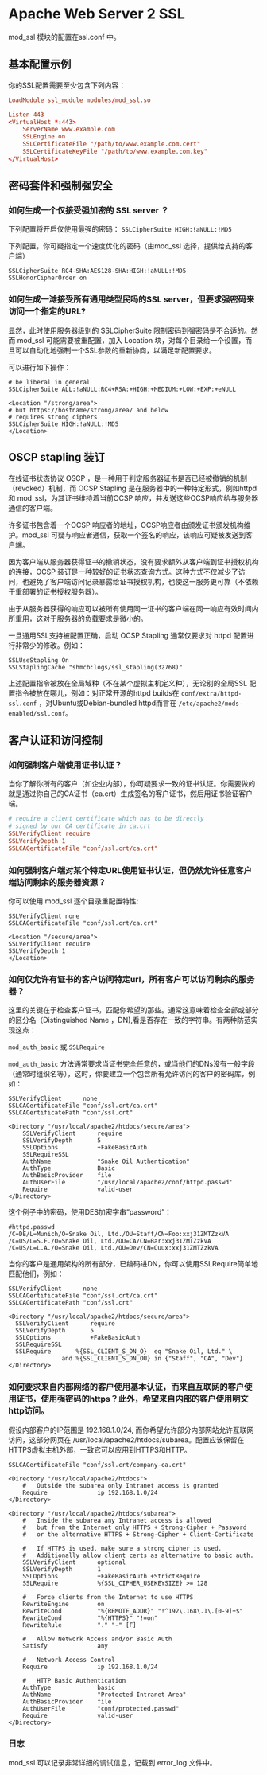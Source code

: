 # Apache Web Server 2 SSL




mod_ssl 模块的配置在ssl.conf 中。


## 基本配置示例

你的SSL配置需要至少包含下列内容：

```conf
LoadModule ssl_module modules/mod_ssl.so

Listen 443
<VirtualHost *:443>
    ServerName www.example.com
    SSLEngine on
    SSLCertificateFile "/path/to/www.example.com.cert"
    SSLCertificateKeyFile "/path/to/www.example.com.key"
</VirtualHost>
```

## 密码套件和强制强安全

### 如何生成一个仅接受强加密的 SSL server ？

下列配置将开启仅使用最强的密码：
```SSLCipherSuite HIGH:!aNULL:!MD5```

下列配置，你可疑指定一个速度优化的密码（由mod_ssl 选择，提供给支持的客户端）

```
SSLCipherSuite RC4-SHA:AES128-SHA:HIGH:!aNULL:!MD5
SSLHonorCipherOrder on
```

### 如何生成一滩接受所有通用类型民吗的SSL server，但要求强密码来访问一个指定的URL?

显然，此时使用服务器级别的 SSLCipherSuite 限制密码到强密码是不合适的。然而 mod_ssl 可能需要被重配置，加入 Location 块，对每个目录给一个设置，而且可以自动化地强制一个SSL参数的重新协商，以满足新配置要求。

可以进行如下操作：
```
# be liberal in general
SSLCipherSuite ALL:!aNULL:RC4+RSA:+HIGH:+MEDIUM:+LOW:+EXP:+eNULL

<Location "/strong/area">
# but https://hostname/strong/area/ and below
# requires strong ciphers
SSLCipherSuite HIGH:!aNULL:!MD5
</Location>
```

## OSCP stapling 装订

在线证书状态协议 OSCP ，是一种用于判定服务器证书是否已经被撤销的机制（revoked）机制，而 OCSP Stapling 是在服务器中的一种特定形式，例如httpd 和 mod_ssl，为其证书维持着当前OCSP 响应，并发送这些OCSP响应给与服务器通信的客户端。

许多证书包含着一个OCSP 响应者的地址，OCSP响应者由颁发证书颁发机构维护。mod_ssl 可疑与响应者通信，获取一个签名的响应，该响应可疑被发送到客户端。

因为客户端从服务器获得证书的撤销状态，没有要求额外从客户端到证书授权机构的连接，OCSP 装订是一种较好的证书状态查询方式。这种方式不仅减少了访问，也避免了客户端访问记录暴露给证书授权机构，也使这一服务更可靠（不依赖于重部署的证书授权服务器）。

由于从服务器获得的响应可以被所有使用同一证书的客户端在同一响应有效时间内所重用，这对于服务器的负载要求是微小的。

一旦通用SSL支持被配置正确，启动 OCSP Stapling 通常仅要求对 httpd 配置进行非常少的修改。例如：

```
SSLUseStapling On
SSLStaplingCache "shmcb:logs/ssl_stapling(32768)"
```

上述配置指令被放在全局域种（不在某个虚拟主机定义种），无论别的全局SSL 配置指令被放在哪儿，例如：对正常开源的httpd builds在 ```conf/extra/httpd-ssl.conf``` ，对Ubuntu或Debian-bundled httpd而言在 ```/etc/apache2/mods-enabled/ssl.conf```。

## 客户认证和访问控制

### 如何强制客户端使用证书认证？

当你了解你所有的客户（如企业内部），你可疑要求一致的证书认证。你需要做的就是通过你自己的CA证书（ca.crt）生成签名的客户证书，然后用证书验证客户端。

```conf
# require a client certificate which has to be directly
# signed by our CA certificate in ca.crt
SSLVerifyClient require
SSLVerifyDepth 1
SSLCACertificateFile "conf/ssl.crt/ca.crt"
```

### 如何强制客户端对某个特定URL使用证书认证，但仍然允许任意客户端访问剩余的服务器资源？

你可以使用 mod_ssl 逐个目录重配置特性:

```
SSLVerifyClient none
SSLCACertificateFile "conf/ssl.crt/ca.crt"

<Location "/secure/area">
SSLVerifyClient require
SSLVerifyDepth 1
</Location>
```

### 如何仅允许有证书的客户访问特定url，所有客户可以访问剩余的服务器？

这里的关键在于检查客户证书，匹配你希望的那些。通常这意味着检查全部或部分的区分名（Distinguished Name ，DN),看是否存在一致的字符串。有两种防范实现这点：

```mod_auth_basic``` 或 ```SSLRequire```


```mod_auth_basic``` 方法通常要求当证书完全任意的，或当他们的DNs没有一般字段（通常时组织名等），这时，你要建立一个包含所有允许访问的客户的密码库，例如：

```
SSLVerifyClient      none
SSLCACertificateFile "conf/ssl.crt/ca.crt"
SSLCACertificatePath "conf/ssl.crt"

<Directory "/usr/local/apache2/htdocs/secure/area">
    SSLVerifyClient      require
    SSLVerifyDepth       5
    SSLOptions           +FakeBasicAuth
    SSLRequireSSL
    AuthName             "Snake Oil Authentication"
    AuthType             Basic
    AuthBasicProvider    file
    AuthUserFile         "/usr/local/apache2/conf/httpd.passwd"
    Require              valid-user
</Directory>
```

这个例子中的密码，使用DES加密字串“password”：
```
#httpd.passwd
/C=DE/L=Munich/O=Snake Oil, Ltd./OU=Staff/CN=Foo:xxj31ZMTZzkVA
/C=US/L=S.F./O=Snake Oil, Ltd./OU=CA/CN=Bar:xxj31ZMTZzkVA
/C=US/L=L.A./O=Snake Oil, Ltd./OU=Dev/CN=Quux:xxj31ZMTZzkVA
```

当你的客户是通用架构的所有部分，已编码进DN，你可以使用SSLRequire简单地匹配他们，例如：
```
SSLVerifyClient      none
SSLCACertificateFile "conf/ssl.crt/ca.crt"
SSLCACertificatePath "conf/ssl.crt"

<Directory "/usr/local/apache2/htdocs/secure/area">
  SSLVerifyClient      require
  SSLVerifyDepth       5
  SSLOptions           +FakeBasicAuth
  SSLRequireSSL
  SSLRequire       %{SSL_CLIENT_S_DN_O}  eq "Snake Oil, Ltd." \
               and %{SSL_CLIENT_S_DN_OU} in {"Staff", "CA", "Dev"}
</Directory>
```

### 如何要求来自内部网络的客户使用基本认证，而来自互联网的客户使用证书，使用强密码的https？此外，希望来自内部的客户使用明文http访问。

假设内部客户的IP范围是 192.168.1.0/24, 而你希望允许部分内部网站允许互联网访问，这部分网页在 /usr/local/apache2/htdocs/subarea。配置应该保留在HTTPS虚拟主机外部，一致它可以应用到HTTPS和HTTP。


```
SSLCACertificateFile "conf/ssl.crt/company-ca.crt"

<Directory "/usr/local/apache2/htdocs">
    #   Outside the subarea only Intranet access is granted
    Require              ip 192.168.1.0/24
</Directory>

<Directory "/usr/local/apache2/htdocs/subarea">
    #   Inside the subarea any Intranet access is allowed
    #   but from the Internet only HTTPS + Strong-Cipher + Password
    #   or the alternative HTTPS + Strong-Cipher + Client-Certificate
    
    #   If HTTPS is used, make sure a strong cipher is used.
    #   Additionally allow client certs as alternative to basic auth.
    SSLVerifyClient      optional
    SSLVerifyDepth       1
    SSLOptions           +FakeBasicAuth +StrictRequire
    SSLRequire           %{SSL_CIPHER_USEKEYSIZE} >= 128
    
    #   Force clients from the Internet to use HTTPS
    RewriteEngine        on
    RewriteCond          "%{REMOTE_ADDR}" "!^192\.168\.1\.[0-9]+$"
    RewriteCond          "%{HTTPS}" "!=on"
    RewriteRule          "." "-" [F]
    
    #   Allow Network Access and/or Basic Auth
    Satisfy              any
    
    #   Network Access Control
    Require              ip 192.168.1.0/24
    
    #   HTTP Basic Authentication
    AuthType             basic
    AuthName             "Protected Intranet Area"
    AuthBasicProvider    file
    AuthUserFile         "conf/protected.passwd"
    Require              valid-user
</Directory>
```

### 日志

mod_ssl 可以记录非常详细的调试信息，记载到 error_log 文件中。
